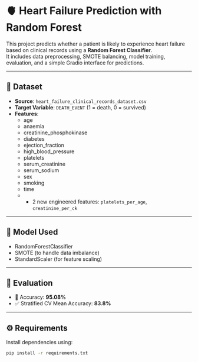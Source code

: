# 🫀 Heart Failure Prediction with Random Forest

This project predicts whether a patient is likely to experience heart failure based on clinical records using a **Random Forest Classifier**.  
It includes data preprocessing, SMOTE balancing, model training, evaluation, and a simple Gradio interface for predictions.

---

## 📁 Dataset

- **Source**: `heart_failure_clinical_records_dataset.csv`
- **Target Variable**: `DEATH_EVENT` (1 = death, 0 = survived)
- **Features**:
  - age
  - anaemia
  - creatinine_phosphokinase
  - diabetes
  - ejection_fraction
  - high_blood_pressure
  - platelets
  - serum_creatinine
  - serum_sodium
  - sex
  - smoking
  - time
  - + 2 new engineered features: `platelets_per_age`, `creatinine_per_ck`

---

## 🧠 Model Used

- RandomForestClassifier
- SMOTE (to handle data imbalance)
- StandardScaler (for feature scaling)

---

## 🧪 Evaluation

- 🎯 Accuracy: **95.08%**
- ✅ Stratified CV Mean Accuracy: **83.8%**

---

## ⚙️ Requirements

Install dependencies using:

```bash
pip install -r requirements.txt
